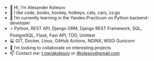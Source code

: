 - 👋 Hi, I’m Alexander Kolesov
- 💙 I like code, books, hockey, hotkeys, cats, cars, cs:go
- 🌱 I’m currently learning in the Yandex.Practicum on Python backend-developer
- ⭐️ Python, REST API, Django ORM, Django REST Framework, SQL, PostgreSQL, Flask, Fast API, TDD, Unittest
- 💻 GIT, Docker, Linux, GitHub Actions, NGINX, WSGI Gunicorn
- 💞️ I’m looking to collaborate on interesting projects
- 📫 Contact me: [t.me/akolesov](http://akolesov.t.me "t.me/akolesov")  or 4kolesov@gmail.com

<!---
4kolesov/4kolesov is a ✨ special ✨ repository because its `README.md` (this file) appears on your GitHub profile.
You can click the Preview link to take a look at your changes.
- ⭐️ 
--->
